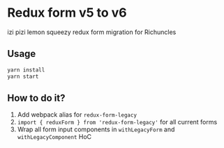 # Redux form v5 to v6
 
izi pizi lemon squeezy redux form migration for Richuncles

## Usage

```bash
yarn install
yarn start
```

## How to do it?

1. Add webpack alias for `redux-form-legacy` 
2. `import { reduxForm } from 'redux-form-legacy'` for all current forms
3. Wrap all form input components in `withLegacyForm` and `withLegacyComponent` HoC